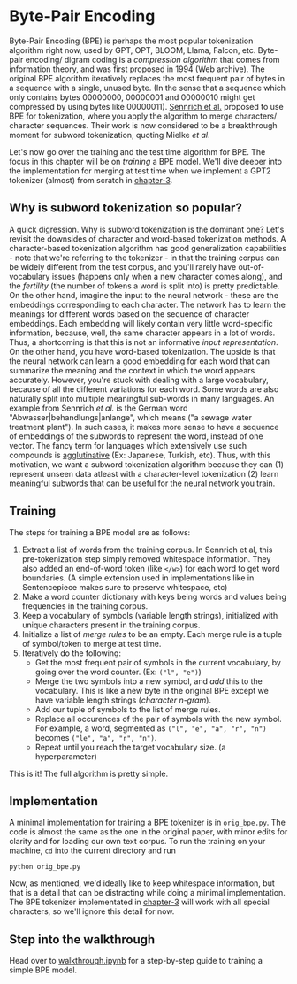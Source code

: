 <!-- toc -->

# Byte-Pair Encoding
Byte-Pair Encoding (BPE) is perhaps the most popular tokenization algorithm right now, used by GPT, OPT, BLOOM, Llama, Falcon, etc. Byte-pair encoding/ digram coding is a _compression algorithm_ that comes from information theory, and was first proposed in 1994 (Web archive). The original BPE algorithm  iteratively replaces the most frequent pair of bytes in a sequence with a single, unused byte. (In the sense that a sequence which only contains bytes 00000000, 00000001 and 00000010 might get compressed by using bytes like 00000011). [Sennrich et al.](https://arxiv.org/abs/1508.07909) proposed to use BPE for tokenization, where you apply the algorithm to merge characters/ character sequences. Their work is now considered to be a breakthrough moment for subword tokenization, quoting Mielke _et al_. 

Let's now go over the training and the test time algorithm for BPE. The focus in this chapter will be on _training_ a BPE model. We'll dive deeper into the implementation for merging at test time when we implement a GPT2 tokenizer (almost) from scratch in [chapter-3](/3-hf-tokenizer/). 


## Why is subword tokenization so popular?
A quick digression. Why is subword tokenization is the dominant one? Let's revisit the downsides of character and word-based tokenization methods. A character-based tokenization algorithm has good generalization capabilities - note that we're referring to the tokenizer - in that the training corpus can be widely different from the test corpus, and you'll rarely have out-of-vocabulary issues (happens only when a new character comes along), and the _fertility_ (the number of tokens a word is split into) is pretty predictable. On the other hand, imagine the input to the neural network - these are the embeddings corresponding to each character. The network has to learn the meanings for different words based on the sequence of character embeddings. Each embedding will likely contain very little word-specific information, because, well, the same character appears in a lot of words. Thus, a shortcoming is that this is not an informative _input representation_. On the other hand, you have word-based tokenization. The upside is that the neural network can learn a good embedding for each word that can summarize the meaning and the context in which the word appears accurately. However, you're stuck with dealing with a large vocabulary, because of all the different variations for each word. Some words are also naturally split into multiple meaningful sub-words in many languages. An example from Sennrich _et al._ is the German word "Abwasser|behandlungs|anlange", which means ("a sewage water treatment plant"). In such cases, it makes more sense to have a sequence of embeddings of the subwords to represent the word, instead of one vector. The fancy term for languages which extensively use such compounds is [agglutinative](https://en.wikipedia.org/wiki/Agglutinative_language) (Ex: Japanese, Turkish, etc). Thus, with this motivation, we want a subword tokenization algorithm because they can (1) represent unseen data atleast with a character-level tokenization (2) learn meaningful subwords that can be useful for the neural network you train.

## Training
The steps for training a BPE model are as follows:
1. Extract a list of words from the training corpus. In Sennrich et al, this pre-tokenization step simply removed whitespace information. They also added an end-of-word token (like `</w>`) for each word to get word boundaries. (A simple extension used in implementations like in Sentencepiece makes sure to preserve whitespace, etc)
2. Make a word counter dictionary with keys being words and values being frequencies in the training corpus.
3. Keep a vocabulary of symbols (variable length strings), initialized with unique characters present in the training corpus.
4. Initialize a list of _merge rules_ to be an empty. Each merge rule is a tuple of symbol/token to merge at test time.
4. Iteratively do the following:
    - Get the most frequent pair of symbols in the current vocabulary, by going over the word counter. (Ex: `("l", "e")`)
    - Merge the two symbols into a new symbol, and _add_ this to the vocabulary. This is like a new byte in the original BPE except we have variable length strings (_character n-gram_). 
    - Add our tuple of symbols to the list of merge rules.
    - Replace all occurences of the pair of symbols with the new symbol. For example, a word, segmented as `("l", "e", "a", "r", "n")` becomes `("le", "a", "r", "n")`. 
    - Repeat until you reach the target vocabulary size. (a hyperparameter)

This is it! The full algorithm is pretty simple.

## Implementation
A minimal implementation for training a BPE tokenizer is in `orig_bpe.py`. The code is almost the same as the one in the original paper, with minor edits for clarity and for loading our own text corpus. To run the training on your machine, `cd` into the current directory and run
```
python orig_bpe.py
```
Now, as mentioned, we'd ideally like to keep whitespace information, but that is a detail that can be distracting while doing a minimal implementation. The BPE tokenizer implementated in [chapter-3](/3-hf-tokenizer/) will work with all special characters, so we'll ignore this detail for now.

## Step into the walkthrough
Head over to [walkthrough.ipynb](walkthrough.ipynb) for a step-by-step guide to training a simple BPE model.